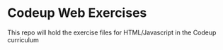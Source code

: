 # Codeup Web Exercises

This repo will hold the 
exercise files for 
HTML/Javascript  in the
Codeup curriculum